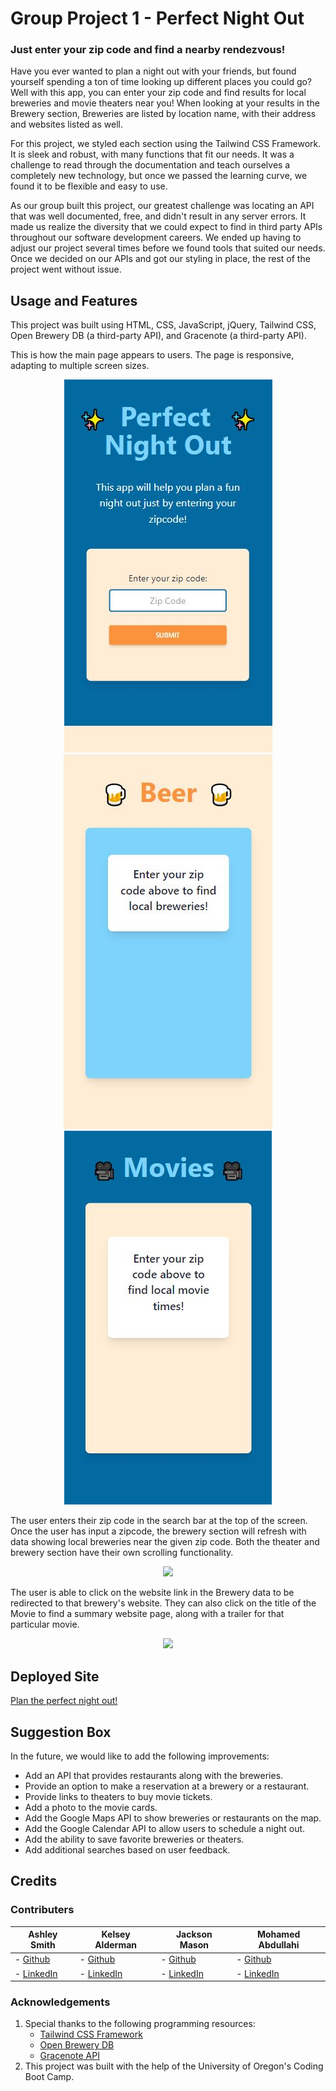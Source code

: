 # Group Project 1 - Perfect Night Out

### Just enter your zip code and find a nearby rendezvous!

Have you ever wanted to plan a night out with your friends, but found yourself spending a ton of time looking up different places you could go? Well with this app, you can enter your zip code and find results for local breweries and movie theaters near you! When looking at your results in the Brewery section, Breweries are listed by location name, with their address and websites listed as well.

For this project, we styled each section using the Tailwind CSS Framework. It is sleek and robust, with many functions that fit our needs. It was a challenge to read through the documentation and teach ourselves a completely new technology, but once we passed the learning curve, we found it to be flexible and easy to use.

As our group built this project, our greatest challenge was locating an API that was well documented, free, and didn't result in any server errors. It made us realize the diversity that we could expect to find in third party APIs throughout our software development careers. We ended up having to adjust our project several times before we found tools that suited our needs. Once we decided on our APIs and got our styling in place, the rest of the project went without issue.

## Usage and Features

This project was built using HTML, CSS, JavaScript, jQuery, Tailwind CSS, Open Brewery DB (a third-party API), and Gracenote (a third-party API).

This is how the main page appears to users. The page is responsive, adapting to multiple screen sizes.

<p align="center">
<img src="./assets/images/homepage1-mobile.JPG"/>
<img src="./assets/images/homepage2-mobile.JPG"/>
<img src="./assets/images/homepage3-mobile.JPG"/>
</p>

The user enters their zip code in the search bar at the top of the screen. Once the user has input a zipcode, the brewery section will refresh with data showing local breweries near the given zip code. Both the theater and brewery section have their own scrolling functionality.

<p align="center"><img src="./assets/images/Group-Project-1.gif"/></p>

The user is able to click on the website link in the Brewery data to be redirected to that brewery's website. They can also click on the title of the Movie to find a summary website page, along with a trailer for that particular movie.

<p align="center"><img src="./assets/images/Group-Project-1-Links.gif"/></p>

## Deployed Site

<a href="https://ashlynn4567.github.io/GroupProject1-PerfectNightOut/">Plan the perfect night out!<a>

## Suggestion Box

In the future, we would like to add the following improvements:

- Add an API that provides restaurants along with the breweries.
- Provide an option to make a reservation at a brewery or a restaurant.
- Provide links to theaters to buy movie tickets.
- Add a photo to the movie cards.
- Add the Google Maps API to show breweries or restaurants on the map.
- Add the Google Calendar API to allow users to schedule a night out.
- Add the ability to save favorite breweries or theaters.
- Add additional searches based on user feedback.

## Credits

### Contributers

| **Ashley Smith**                                    | **Kelsey Alderman**                                                 | **Jackson Mason**                                                        | **Mohamed Abdullahi**                                            |
| --------------------------------------------------- | ------------------------------------------------------------------- | ------------------------------------------------------------------------ | ---------------------------------------------------------------- |
| - [Github](https://github.com/ashlynn4567)          | - [Github](https://github.com/kelseyalderman)                       | - [Github](https://github.com/ShibuyaCho)                                | - [Github](https://github.com/mo9399)                            |
| - [LinkedIn](www.linkedin.com/in/Ashley-Lynn-Smith) | - [LinkedIn](https://www.linkedin.com/in/kelsey-alderman-79019922b) | - [LinkedIn](https://www.linkedin.com/mwlite/in/jackson-mason-28b043228) | - [LinkedIn](http://linkedin.com/in/mohamed-abdullahi-944b2922b) |

### Acknowledgements

1. Special thanks to the following programming resources:
   - <a href="https://tailwindcss.com/">Tailwind CSS Framework</a>
   - <a href="https://www.openbrewerydb.org/">Open Brewery DB</a>
   - <a href="https://developer.tmsapi.com/Getting_Started">Gracenote API</a>
2. This project was built with the help of the University of Oregon's Coding Boot Camp.
